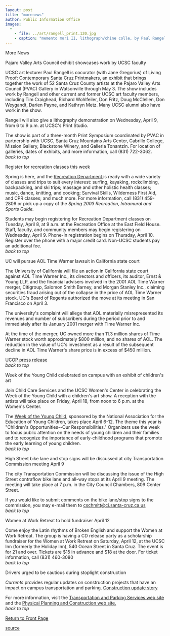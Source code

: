 ```yaml
---
layout: post
title: "morenews"
author: Public Information Office
images:
  -
    - file: ../art/rangell_print.120.jpg
    - caption: "memento mori II, lithograph/chine colle, by Paul Rangell"
---
```


More News

Pajaro Valley Arts Council exhibit showcases work by UCSC faculty  

UCSC art lecturer Paul Rangell is cocurator (with Jane Gregorius) of Living Proof: Contemporary Santa Cruz Printmakers, an exhibit that brings together the work of 52 Santa Cruz County artists at the Pajaro Valley Arts Council (PVAC) Gallery in Watsonville through May 3. The show includes work by Rangell and other current and former UCSC art faculty members, including Tim Craighead, Richard Wohlfeiler, Don Fritz, Doug McClellen, Don Weygandt, Darien Payne, and Kathryn Metz. Many UCSC alumni also have work in the show.

Rangell will also give a lithography demonstration on Wednesday, April 9, from 6 to 9 p.m. at UCSC's Print Studio.

The show is part of a three-month Print Symposium coordinated by PVAC in partnership with UCSC, Santa Cruz Mountains Arts Center, Cabrillo College, Mission Gallery, Blackstone Winery, and Galleria Tonantzin. For location of galleries, dates of exhibits, and more information, call (831) 722-3062.  
_back to top_   

Register for recreation classes this week

Spring is here, and the [Recreation Department ][1] is ready with a wide variety of classes and trips to suit every interest: surfing, kayaking, rockclimbing, backpacking, and ski trips; massage and other holistic health classes; music, dance, knitting, and cooking; Survival Skills, Wilderness First Aid, and CPR classes; and much more. For more information, call (831) 459-2806 or pick up a copy of the _Spring 2003 Recreation, Intramural and Sports Guide._

Students may begin registering for Recreation Department classes on Tuesday, April 8, at 9 a.m. at the Recreation Office at the East Field House. Staff, faculty, and community members may begin registering on Wednesday, April 9\. Phone-in registration begins on Thursday, April 10. Register over the phone with a major credit card. Non-UCSC students pay an additional fee.  
_back to top_

UC will pursue AOL Time Warner lawsuit in California state court  

The University of California will file an action in California state court against AOL Time Warner Inc., its directors and officers, its auditor, Ernst & Young LLP, and the financial advisers involved in the 2001 AOL Time Warner merger, Citigroup, Salomon Smith Barney, and Morgan Stanley Inc., claiming securities fraud arising out of the collapse in the price of AOL Time Warner stock. UC's Board of Regents authorized the move at its meeting in San Francisco on April 3.  

The university's complaint will allege that AOL materially misrepresented its revenues and number of subscribers during the period prior to and immediately after its January 2001 merger with Time Warner Inc.  

At the time of the merger, UC owned more than 11.3 million shares of Time Warner stock worth approximately $800 million, and no shares of AOL. The reduction in the value of UC's investment as a result of the subsequent decline in AOL Time Warner's share price is in excess of $450 million.

[UCOP press release][2]   
_back to top_

Week of the Young Child celebrated on campus with an exhibit of children's art

Join Child Care Services and the UCSC Women's Center in celebrating the Week of the Young Child with a children's art show. A reception with the artists will take place on Friday, April 18, from noon to 6 p.m. at the Women's Center.  

The [Week of the Young Child][3], sponsored by the National Association for the Education of Young Children, takes place April 6-12. The theme this year is "Children's Opportunities--Our Responsibilities." Organizers use the week to focus public attention on the needs of young children and their families and to recognize the importance of early-childhood programs that promote the early learning of young children.  
_back to top_

High Street bike lane and stop signs will be discussed at city Transportation Commission meeting April 9

The city Transportation Commission will be discussing the issue of the High Street contraflow bike lane and all-way stops at its April 9 meeting. The meeting will take place at 7 p.m. in the City Council Chambers, 809 Center Street.

If you would like to submit comments on the bike lane/stop signs to the commission, you may e-mail them to [cschmitt@ci.santa-cruz.ca.us][4]   
_back to top_

Women at Work Retreat to hold fundraiser April 12  

Come enjoy the Latin rhythms of Broken English and support the Women at Work Retreat. The group is having a CD release party as a scholarship fundraiser for the Women at Work Retreat on Saturday, April 12, at the UCSC Inn (formerly the Holiday Inn), 540 Ocean Street in Santa Cruz. The event is for 21 and over. Tickets are $15 in advance and $18 at the door. For ticket information, call (831) 460-3080  
_back to top_

Drivers urged to be cautious during stoplight construction

_Currents_ provides regular updates on construction projects that have an impact on campus transportation and parking. [Construction update story][5]

For more information, visit the [Transportation and Parking Services web site][6] and the [Physical Planning and Construction web site.  
][7]_back to top_

  

[Return to Front Page][8]  

[1]: http://www.ucsc.edu/opers/rec/index.html
[2]: http://www.ucop.edu/news/archives/2003/apr3art1.html
[3]: http://www.naeyc.org/woyc/default.asp
[4]: mailto:cschmitt@ci.santa-cruz.ca.us
[5]: http://www.ucsc.edu/about/construction_plans.html
[6]: http://www2.ucsc.edu/taps/
[7]: http://www2.ucsc.edu/ppc/
[8]: http://currents.ucsc.edu/

[source](http://www1.ucsc.edu/currents/02-03/04-07/morenews.html "Permalink to morenews")
